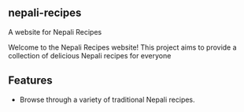 ## nepali-recipes
A website for Nepali Recipes 

Welcome to the Nepali Recipes website! This project aims to provide a collection of delicious Nepali recipes for everyone

## Features
- Browse through a variety of traditional Nepali recipes.

